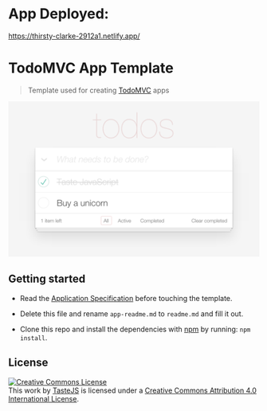 # App Deployed:
https://thirsty-clarke-2912a1.netlify.app/

# TodoMVC App Template

> Template used for creating [TodoMVC](http://todomvc.com) apps

![](https://github.com/tastejs/todomvc-app-css/raw/master/screenshot.png)


## Getting started

- Read the [Application Specification](https://github.com/tastejs/todomvc/blob/master/app-spec.md) before touching the template.

- Delete this file and rename `app-readme.md` to `readme.md` and fill it out.

- Clone this repo and install the dependencies with [npm](https://npmjs.com) by running: `npm install`.


## License

<a rel="license" href="http://creativecommons.org/licenses/by/4.0/deed.en_US"><img alt="Creative Commons License" style="border-width:0" src="http://i.creativecommons.org/l/by/4.0/80x15.png" /></a><br />This <span xmlns:dct="http://purl.org/dc/terms/" href="http://purl.org/dc/dcmitype/InteractiveResource" rel="dct:type">work</span> by <a xmlns:cc="http://creativecommons.org/ns#" href="http://sindresorhus.com" property="cc:attributionName" rel="cc:attributionURL">TasteJS</a> is licensed under a <a rel="license" href="http://creativecommons.org/licenses/by/4.0/deed.en_US">Creative Commons Attribution 4.0 International License</a>.
